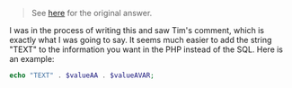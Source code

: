 
> See [here](https://stackoverflow.com/a/57666910/6456163) for the original answer.

I was in the process of writing this and saw Tim's comment, which is exactly what I was going to say. It seems much easier to add the string "TEXT" to the information you want in the PHP instead of the SQL. Here is an example:

```php
echo "TEXT" . $valueAA . $valueAVAR;
```
